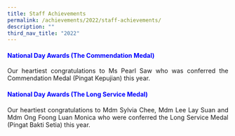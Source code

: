 ```yaml
---
title: Staff Achievements
permalink: /achievements/2022/staff-achievements/
description: ""
third_nav_title: "2022"
---
```

<h4 style="color:blue;">National Day Awards (The Commendation Medal)</h4> 

<p style="text-align: justify;">Our heartiest congratulations to Ms Pearl Saw who was conferred the Commendation Medal (Pingat Kepujian) this year.</p>

<h4 style="color:blue;">National Day Awards (The Long Service Medal)</h4> 

<p></p><p style="text-align: justify;">Our heartiest congratulations to Mdm Sylvia Chee, Mdm Lee Lay Suan and Mdm Ong Foong Luan Monica who were conferred the Long Service Medal (Pingat Bakti Setia) this year.</p>